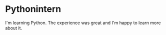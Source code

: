 # Pythonintern

I'm learning Python. The experience was great and I'm happy to learn more about it.
